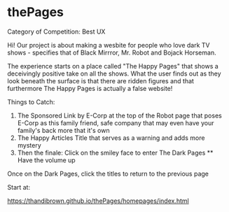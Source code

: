 # thePages

Category of Competition: Best UX

Hi! Our project is about making a wesbite for people who love dark TV shows - specifies that of Black Mirrror,
Mr. Robot and Bojack Horseman. 

The experience starts on a place called "The Happy Pages" that shows a deceivingly positive take on all the shows.
What the user finds out as they look beneath the surface is that there are ridden figures and that furthermore The
Happy Pages is actually a false website!

Things to Catch:
1. The Sponsored Link by E-Corp at the top of the Robot page that poses E-Corp as this family friend, safe company 
that may even have your family's back more that it's own
2. The Happy Articles Title that serves as a warning and adds more mystery
3. Then the finale: Click on the smiley face to enter The Dark Pages
** Have the volume up

Once on the Dark Pages, click the titles to return to the previous page

Start at:

https://thandibrown.github.io/thePages/homepages/index.html
